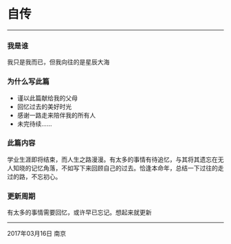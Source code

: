# 自传

---


### 我是谁
我只是我而已，但我向往的是星辰大海

### 为什么写此篇
- 谨以此篇献给我的父母
- 回忆过去的美好时光
- 感谢一路走来陪伴我的所有人
- 未完待续......

### 此篇内容
学业生涯即将结束，而人生之路漫漫。有太多的事情有待追忆，与其将其遗忘在无人知晓的记忆角落，不如写下来回顾自己的过去。恰逢本命年，总结一下过往的走过的路，不忘初心。

### 更新周期
有太多的事情需要回忆，或许早已忘记。想起来就更新

---
2017年03月16日
南京